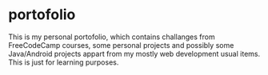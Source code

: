 # portofolio
This is my personal portofolio, which contains challanges from FreeCodeCamp courses, some personal projects and possibly some Java/Android projects appart from my mostly web development usual items. This is just for learning purposes.

